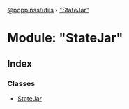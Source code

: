 [@poppinss/utils](../README.md) › ["StateJar"](_statejar_.md)

# Module: "StateJar"

## Index

### Classes

* [StateJar](../classes/_statejar_.statejar.md)
